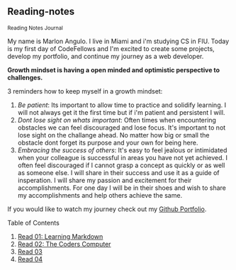 ## Reading-notes
<sub>Reading Notes Journal</sub>

My name is Marlon Angulo. I live in Miami and i'm studying CS in FIU. Today is my first day of CodeFellows and I'm excited to create some projects, develop my portfolio, and continue my journey as a web developer.

**Growth mindset is having a open minded and optimistic perspective to challenges.**

3 reminders how to keep myself in a growth mindset:
  1. *Be patient*: Its important to allow time to practice and solidify learning. I will not always get it the first time but if i'm patient and persistent I will.
  2. *Dont lose sight on whats important*: Often times when encountering obstacles we can feel discouraged and lose focus. It's important to not lose sight on the challange ahead. No matter how big or small the obstacle dont forget its purpose and your own for being here.
  3. *Embracing the success of others*: It's easy to feel jealous or intimidated when your colleague is successful in areas you have not yet achieved. I often feel discouraged if I cannot grasp a concept as quickly or as well as someone else. I will share in their success and use it as a guide of insperation. I will share my passion and excitement for their accomplishments. For one day I will be in their shoes and wish to share my accomplishments and help others achieve the same.

If you would like to watch my journey check out my [Github Portfolio](github.com/junior033/).

Table of Contents
  1. [Read 01: Learning Markdown](https://github.com/junior033/reading-notes/blob/main/Read:01-Learning%20Markdown.md)
  2. [Read 02: The Coders Computer](https://github.com/junior033/reading-notes/blob/main/Read:%2002%20-%20The%20Coder's%20Computer.md)
  3. [Read 03]()
  4. [Read 04]()
